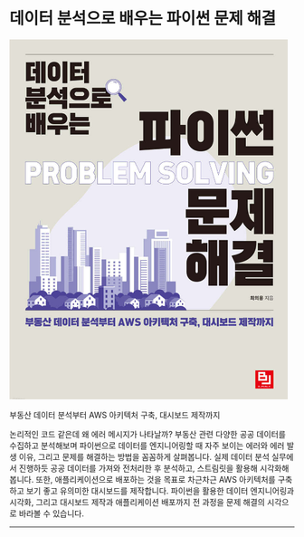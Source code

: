 # 데이터 분석으로 배우는 파이썬 문제 해결

![](python_book.png)

부동산 데이터 분석부터 AWS 아키텍처 구축, 대시보드 제작까지

논리적인 코드 같은데 왜 에러 메시지가 나타날까? 부동산 관련 다양한 공공 데이터를 수집하고 분석해보며 파이썬으로 데이터를 엔지니어링할 때 자주 보이는 에러와 에러 발생 이유, 그리고 문제를 해결하는 방법을 꼼꼼하게 살펴봅니다. 실제 데이터 분석 실무에서 진행하듯 공공 데이터를 가져와 전처리한 후 분석하고, 스트림릿을 활용해 시각화해봅니다. 또한, 애플리케이션으로 배포하는 것을 목표로 차근차근 AWS 아키텍처를 구축하고 보기 좋고 유의미한 대시보드를 제작합니다. 파이썬을 활용한 데이터 엔지니어링과 시각화, 그리고 대시보드 제작과 애플리케이션 배포까지 전 과정을 문제 해결의 시각으로 바라볼 수 있습니다.

---






 
